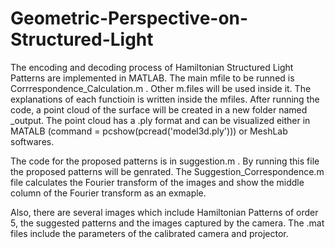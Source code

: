 # Geometric-Perspective-on-Structured-Light
The encoding and decoding process of Hamiltonian Structured Light Patterns are implemented in MATLAB. 
The main mfile to be runned is Corrrespondence_Calculation.m . Other m.files will be used inside it. The explanations of each functioin is written inside the mfiles. After running the code, a point cloud of the surface will be created in a new folder named _output. The point cloud has a .ply format and can be visualized either in MATALB (command = pcshow(pcread('model3d.ply'))) or MeshLab softwares. 

The code for the proposed patterns is in suggestion.m . By running this file the proposed patterns will be genrated. The Suggestion_Correspondence.m file calculates the Fourier transform of the images and show the middle column of the Fourier transform as an exmaple. 

Also, there are several images which include Hamiltonian Patterns of order 5, the suggested patterns and the images captured by the camera. The .mat files include the parameters of the calibrated camera and projector.  
